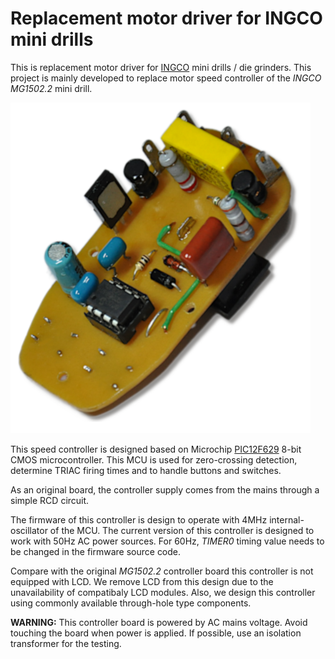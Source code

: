 # Replacement motor driver for INGCO mini drills

This is replacement motor driver for [INGCO](http://ingcotools.com) mini drills / die grinders. This project is mainly developed to replace motor speed controller of the *INGCO  MG1502.2* mini drill. 

![PCB of mini drill controller](https://raw.githubusercontent.com/dilshan/mini-drill-driver/master/resources/motor-speed-small.png)

This speed controller is designed based on Microchip [PIC12F629](https://www.microchip.com/wwwproducts/en/PIC12F629) 8-bit CMOS microcontroller.  This MCU is used for zero-crossing detection, determine TRIAC firing times and to handle buttons and switches.

As an original board, the controller supply comes from the mains through a simple RCD circuit. 

The firmware of this controller is design to operate with 4MHz internal-oscillator of the MCU. The current version of this controller is designed to work with 50Hz AC power sources. For 60Hz, *TIMER0* timing value needs to be changed in the firmware source code. 

Compare with the original *MG1502.2* controller board this controller is not equipped with LCD. We remove LCD from this design due to the unavailability of compatibaly LCD modules. Also, we design this controller using commonly available through-hole type components.  

**WARNING:** This controller board is powered by AC mains voltage. Avoid touching the board when power is applied. If possible, use an isolation transformer for the testing.

